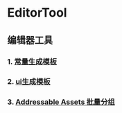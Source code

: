# EditorTool
## 编辑器工具

### 1. [常量生成模板](ConstGenerator.md)  
### 2. [ui生成模板](UIGenerator.md) 
### 3. [Addressable Assets 批量分组](AddressableAssetsEditor.md) 

